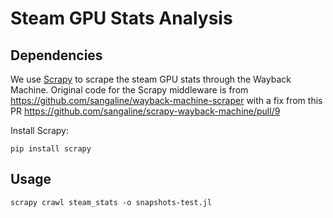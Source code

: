 # Steam GPU Stats Analysis


## Dependencies

We use [Scrapy](https://docs.scrapy.org/en/latest/index.html) to scrape the steam GPU stats through the Wayback Machine.
Original code for the Scrapy middleware is from https://github.com/sangaline/wayback-machine-scraper with a fix from this PR https://github.com/sangaline/scrapy-wayback-machine/pull/9

Install Scrapy:
```
pip install scrapy
```

## Usage

```
scrapy crawl steam_stats -o snapshots-test.jl
```